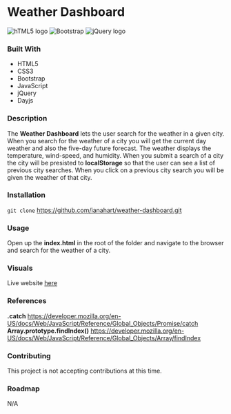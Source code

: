 # Weather Dashboard

![hTML5 logo](https://camo.githubusercontent.com/830abe9a9f6a6b6d33bca330c069362c88809342ebb9772c1a36a13484a12b46/68747470733a2f2f696d672e736869656c64732e696f2f7374617469632f76313f7374796c653d666f722d7468652d6261646765266d6573736167653d48544d4c3526636f6c6f723d453334463236266c6f676f3d48544d4c35266c6f676f436f6c6f723d464646464646266c6162656c3d)
![Bootstrap](https://camo.githubusercontent.com/d05ff2d97c0f0ce802dd6f4ad93790623f66b4d503a2be97c9222c920b34314c/68747470733a2f2f696d672e736869656c64732e696f2f7374617469632f76313f7374796c653d666f722d7468652d6261646765266d6573736167653d426f6f74737472617026636f6c6f723d373935324233266c6f676f3d426f6f747374726170266c6f676f436f6c6f723d464646464646266c6162656c3d)
![jQuery logo](https://camo.githubusercontent.com/6e36af4e3cce1195ac21daf9bd921c809682ada6394a9f61a8b656991c1d6519/68747470733a2f2f696d672e736869656c64732e696f2f7374617469632f76313f7374796c653d666f722d7468652d6261646765266d6573736167653d6a517565727926636f6c6f723d303736394144266c6f676f3d6a5175657279266c6f676f436f6c6f723d464646464646266c6162656c3d)

### Built With

- HTML5
- CSS3
- Bootstrap
- JavaScript
- jQuery
- Dayjs

### Description

The **Weather Dashboard** lets the user search for the weather in a given city. When you search for the weather of a city you will get the current day weather and also the five-day future forecast. The weather displays the temperature, wind-speed, and humidity. When you submit a search of a city the city will be presisted to **localStorage** so that the user can see a list of previous city searches. When you click on a previous city search you will be given the weather of that city.

### Installation

`git clone` https://github.com/ianahart/weather-dashboard.git

### Usage

Open up the **index.html** in the root of the folder
and navigate to the browser and search for the weather of a city.

### Visuals

Live website [here](https://ianahart.github.io/weather-dashboard/)

### References

**.catch** https://developer.mozilla.org/en-US/docs/Web/JavaScript/Reference/Global_Objects/Promise/catch
**Array.prototype.findIndex()** https://developer.mozilla.org/en-US/docs/Web/JavaScript/Reference/Global_Objects/Array/findIndex

### Contributing

This project is not accepting contributions at this time.

### Roadmap

N/A

